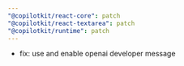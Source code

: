 ```yaml
---
"@copilotkit/react-core": patch
"@copilotkit/react-textarea": patch
"@copilotkit/runtime": patch
---
```


- fix: use and enable openai developer message
